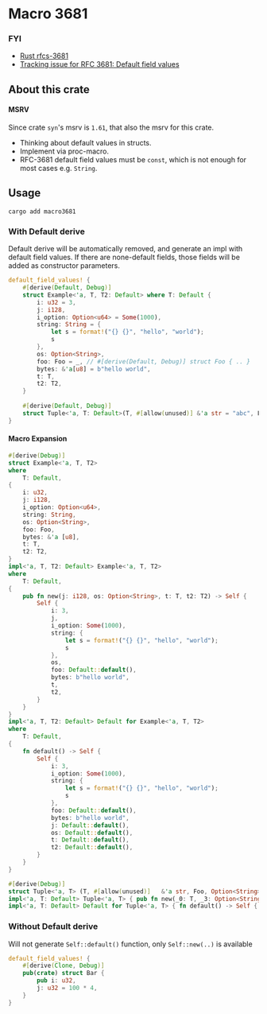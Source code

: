 # Macro 3681

### FYI
- [Rust rfcs-3681](https://github.com/rust-lang/rfcs/pull/3681)
- [Tracking issue for RFC 3681: Default field values](https://github.com/rust-lang/rust/issues/132162)

## About this crate

#### MSRV
Since crate `syn`'s msrv is `1.61`, that also the msrv for this crate.

- Thinking about default values in structs.  
- Implement via proc-macro.
- RFC-3681 default field values must be `const`, which is not enough for most cases e.g. `String`.

## Usage

```shell
cargo add macro3681
```

### With Default derive

Default derive will be automatically removed, and generate an impl with default field values.
If there are none-default fields, those fields will be added as constructor parameters. 
```rust
default_field_values! {
    #[derive(Default, Debug)]
    struct Example<'a, T, T2: Default> where T: Default {
        i: u32 = 3,
        j: i128,
        i_option: Option<u64> = Some(1000),
        string: String = {
            let s = format!("{} {}", "hello", "world");
            s
        },
        os: Option<String>,
        foo: Foo = _, // #[derive(Default, Debug)] struct Foo { .. }
        bytes: &'a[u8] = b"hello world",
        t: T,
        t2: T2,
    }
    
    #[derive(Default, Debug)]
    struct Tuple<'a, T: Default>(T, #[allow(unused)] &'a str = "abc", Foo = _, Option<String>);
}
```

#### Macro Expansion

```rust
#[derive(Debug)]
struct Example<'a, T, T2>
where
    T: Default,
{
    i: u32,
    j: i128,
    i_option: Option<u64>,
    string: String,
    os: Option<String>,
    foo: Foo,
    bytes: &'a [u8],
    t: T,
    t2: T2,
}
impl<'a, T, T2: Default> Example<'a, T, T2>
where
    T: Default,
{
    pub fn new(j: i128, os: Option<String>, t: T, t2: T2) -> Self {
        Self {
            i: 3,
            j,
            i_option: Some(1000),
            string: {
                let s = format!("{} {}", "hello", "world");
                s
            },
            os,
            foo: Default::default(),
            bytes: b"hello world",
            t,
            t2,
        }
    }
}
impl<'a, T, T2: Default> Default for Example<'a, T, T2>
where
    T: Default,
{
    fn default() -> Self {
        Self {
            i: 3,
            i_option: Some(1000),
            string: {
                let s = format!("{} {}", "hello", "world");
                s
            },
            foo: Default::default(),
            bytes: b"hello world",
            j: Default::default(),
            os: Default::default(),
            t: Default::default(),
            t2: Default::default(),
        }
    }
}

#[derive(Debug)]
struct Tuple<'a, T> (T, #[allow(unused)]   &'a str, Foo, Option<String> );
impl<'a, T: Default> Tuple<'a, T> { pub fn new(_0: T, _3: Option<String>) -> Self { Self(_0, "abc", Default::default(), _3 ) } }
impl<'a, T: Default> Default for Tuple<'a, T> { fn default() -> Self { Self(Default::default(), "abc", Default::default(), Default::default() ) } 
```

### Without Default derive

Will not generate `Self::default()` function, only `Self::new(..)` is available
```rust
default_field_values! {
    #[derive(Clone, Debug)]
    pub(crate) struct Bar {
        pub i: u32,
        j: u32 = 100 * 4,
    }
}
```
